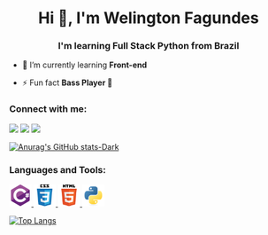 <h1 align="center">Hi 👋, I'm Welington Fagundes</h1>
<h3 align="center">I'm learning Full Stack Python from Brazil</h3>

- 🌱 I’m currently learning **Front-end**

- ⚡ Fun fact **Bass Player 🎸**

<h3 align="left">Connect with me:</h3>
<div> 
  
  <a href="https://instagram.com/juniormfagundes" target="_blank"><img src="https://img.shields.io/badge/-Instagram-%23E4405F?style=for-the-badge&logo=instagram&logoColor=white" target="_blank"></a> 
  <a href = "welingtonfagundesch@gmail.com"><img src="https://img.shields.io/badge/-Gmail-%23333?style=for-the-badge&logo=gmail&logoColor=white" target="_blank"></a>
  <a href="https://www.linkedin.com/in/welington-fagundes-486138179" target="_blank"><img src="https://img.shields.io/badge/-LinkedIn-%230077B5?style=for-the-badge&logo=linkedin&logoColor=white" target="_blank"></a> 
  
</div>

[![Anurag's GitHub stats-Dark](https://github-readme-stats.vercel.app/api?username=welingtonjunior&show_icons=true&theme=dark#gh-dracula-mode-only)](https://github.com/anuraghazra/github-readme-stats#gh-dracula-mode-only)

<h3 align="left">Languages and Tools:</h3>
<p align="left"> <a href="https://www.w3schools.com/cs/" target="_blank" rel="noreferrer"> <img src="https://raw.githubusercontent.com/devicons/devicon/master/icons/csharp/csharp-original.svg" alt="csharp" width="40" height="40"/> </a> <a href="https://www.w3schools.com/css/" target="_blank" rel="noreferrer"> <img src="https://raw.githubusercontent.com/devicons/devicon/master/icons/css3/css3-original-wordmark.svg" alt="css3" width="40" height="40"/> </a> <a href="https://www.w3.org/html/" target="_blank" rel="noreferrer"> <img src="https://raw.githubusercontent.com/devicons/devicon/master/icons/html5/html5-original-wordmark.svg" alt="html5" width="40" height="40"/> </a> <a href="https://www.python.org" target="_blank" rel="noreferrer"> <img src="https://raw.githubusercontent.com/devicons/devicon/master/icons/python/python-original.svg" alt="python" width="40" height="40"/> </a> </p>



[![Top Langs](https://github-readme-stats.vercel.app/api/top-langs/?username=welingtonjunior&layout=compact)](https://github.com/welingtonjunior/github-readme-stats)


